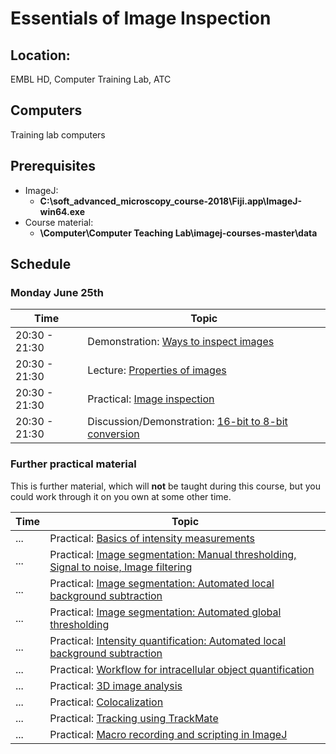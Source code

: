 # Essentials of Image Inspection

## Location:

EMBL HD, Computer Training Lab, ATC

## Computers

Training lab computers

## Prerequisites

- ImageJ:     
  - **C:\soft_advanced_microscopy_course-2018\Fiji.app\ImageJ-win64.exe**
- Course material:
  - **\Computer\Computer Teaching Lab\imagej-courses-master\data**

## Schedule

### Monday June 25th

| Time | Topic |
|------|-------|
| 20:30 - 21:30 | Demonstration: [Ways to inspect images](https://github.com/tischi/imagej-courses/blob/master/practicals/basic-image-inspection-and-handling.md#inspection-of-the-numerical-content-of-images)|
| 20:30 - 21:30 | Lecture: [Properties of images](https://github.com/tischi/imagej-courses/blob/master/practicals/basic-image-inspection-and-handling.md#important-numerical-properties-of-microscopy-images) |
| 20:30 - 21:30 | Practical: [Image inspection](https://github.com/tischi/imagej-courses/blob/master/practicals/basic-image-inspection-and-handling.md#activity-image-content-inspection) |
| 20:30 - 21:30 | Discussion/Demonstration: [16-bit to 8-bit conversion](https://github.com/tischi/imagej-courses/blob/master/practicals/basic-image-inspection-and-handling.md#discussion-how-to-convert-16-bit-to-8-bit) |

### Further practical material

This is further material, which will **not** be taught during this course, but you could work through it on you own at some other time.

| Time | Topic |
|------|-------|
| ... | Practical: [Basics of intensity measurements](https://github.com/tischi/imagej-courses/blob/master/practicals/intensity-quantification.md)
| ... | Practical: [Image segmentation: Manual thresholding, Signal to noise, Image filtering](https://github.com/tischi/imagej-courses/blob/master/practicals/image-segmentation.md) |
| ...| Practical: [Image segmentation: Automated local background subtraction](https://github.com/tischi/imagej-courses/blob/master/practicals/workflow-2d-intracellular-spot-detection.md#local-background-subtraction-) |
| ... | Practical: [Image segmentation: Automated global thresholding](https://github.com/tischi/imagej-courses/blob/master/practicals/image-segmentation.md#automated-global-thresholding)|
| ... | Practical: [Intensity quantification: Automated local background subtraction](https://github.com/tischi/imagej-courses/blob/master/practicals/automated-local-background-subtraction-for-intensity-quantifications.md#intensity-measurements-with-automated-local-background-subtraction--) |
| ... | Practical: [Workflow for intracellular object quantification](https://github.com/tischi/imagej-courses/blob/master/practicals/workflow-2d-intracellular-spot-detection.md#workflow-autophagosome-quantification) | 
| ... | Practical: [3D image analysis](https://github.com/tischi/imagej-courses/blob/master/practicals/3D-analysis.md) |
| ... | Practical: [Colocalization](https://github.com/tischi/imagej-courses/blob/master/practicals/colocalisation.md#colocalisation) |
| ...| Practical: [Tracking using TrackMate](https://github.com/tischi/imagej-courses/blob/master/practicals/tracking-with-trackmate.md)  |
| ... | Practical: [Macro recording and scripting in ImageJ](https://github.com/tischi/imagej-courses/blob/master/practicals/macro-recording.md) |


